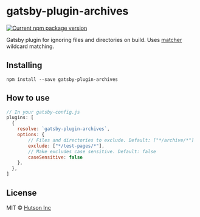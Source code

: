 # gatsby-plugin-archives

[![Current npm package version](https://img.shields.io/npm/v/gatsby-plugin-archives.svg)](https://www.npmjs.com/package/gatsby-plugin-archives) 

Gatsby plugin for ignoring files and directories on build. Uses [matcher](https://github.com/sindresorhus/matcher) wildcard matching.

## Installing

`npm install --save gatsby-plugin-archives`

## How to use

```js
// In your gatsby-config.js
plugins: [
  {
    resolve: `gatsby-plugin-archives`,
    options: {
        // Files and directories to exclude. Default: ["*/archive/*"]
        exclude: ["*/test-pages/*"],
        // Make excludes case sensitive. Default: false
        caseSensitive: false
    },
  },
]
```

## License

MIT © [Hutson Inc](https://www.hutsoninc.com)